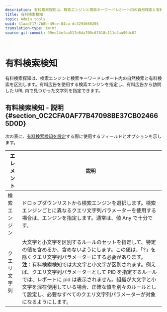 ```yaml
---
description: 有料検索探知は、検索エンジンと検索キーワードレポート内の自然検索と有料検索を区別します。有料広告を使用する検索エンジンを指定し、有料広告から訪問した URL 内で見つかった文字列を指定できます。
title: 有料検索検知
topic: Admin tools
uuid: 41aadf17-7b8b-49ce-84ca-dc3293660205
translation-type: tm+mt
source-git-commit: 99ee24efaa517e8da700c67818c111c4aa90dc02

---
```



# 有料検索検知

有料検索探知は、検索エンジンと検索キーワードレポート内の自然検索と有料検索を区別します。有料広告を使用する検索エンジンを指定し、有料広告から訪問した URL 内で見つかった文字列を指定できます。

## 有料検索検知  - 説明 {#section_0C2CFA0AF77B47098BE37CB024665D0D}

次の表に、[有料検索検知を設定](/help/admin/admin/paid-search-detection/t-paid-search-detection.md)する際に使用するフィールドとオプションを示します。

| エレメント | 説明 |
|--- |--- |
| 検索エンジン | ドロップダウンリストから検索エンジンを選択します。検索エンジンごとに異なるクエリ文字列パラメーターを使用する場合は、エンジンを指定します。通常は、値 Any で十分です。 |
| クエリ文字列 | 大文字と小文字を区別するルールのセットを指定して、特定の値を含めるか、含めないようにします。この値は、「?」を除くクエリ文字列パラメーターにする必要があります。<br>**注**：有料検索検知では大文字と小文字が区別されます。例えば、クエリ文字列パラメーターとして PID を指定するルールでは、レポートに pid は表示されません。組織が大文字と小文字を混在使用している場合、正確な値を別々のルールとして設定し、必要なすべてのクエリ文字列パラメーターが対象になるようにします。</br> |
